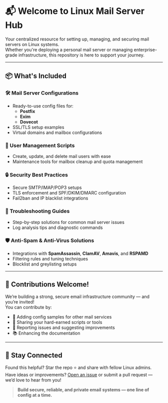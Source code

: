 # 📬 Welcome to **Linux Mail Server Hub**

Your centralized resource for setting up, managing, and securing mail servers on Linux systems.  
Whether you're deploying a personal mail server or managing enterprise-grade infrastructure, this repository is here to support your journey.

---

## 📦 What's Included

### 🛠️ Mail Server Configurations
- Ready-to-use config files for:
  - **Postfix**
  - **Exim**
  - **Dovecot**
- SSL/TLS setup examples  
- Virtual domains and mailbox configurations

### 👤 User Management Scripts
- Create, update, and delete mail users with ease  
- Maintenance tools for mailbox cleanup and quota management

### 🔒 Security Best Practices
- Secure SMTP/IMAP/POP3 setups  
- TLS enforcement and SPF/DKIM/DMARC configuration  
- Fail2ban and IP blacklist integrations

### 🧪 Troubleshooting Guides
- Step-by-step solutions for common mail server issues  
- Log analysis tips and diagnostic commands

### 🛡️ Anti-Spam & Anti-Virus Solutions
- Integrations with **SpamAssassin**, **ClamAV**, **Amavis**, and **RSPAMD**  
- Filtering rules and tuning techniques  
- Blocklist and greylisting setups

---

## 🤝 Contributions Welcome!

We’re building a strong, secure email infrastructure community — and you’re invited!  
You can contribute by:

- 🧾 Adding config samples for other mail services  
- 🔧 Sharing your hard-earned scripts or tools  
- 🐛 Reporting issues and suggesting improvements  
- 📚 Enhancing the documentation

---

## 💌 Stay Connected

Found this helpful? Star the repo ⭐ and share with fellow Linux admins.  
Have ideas or improvements? [Open an issue](https://github.com/your-repo/issues) or submit a pull request — we’d love to hear from you!

> **Build secure, reliable, and private email systems — one line of config at a time.**
